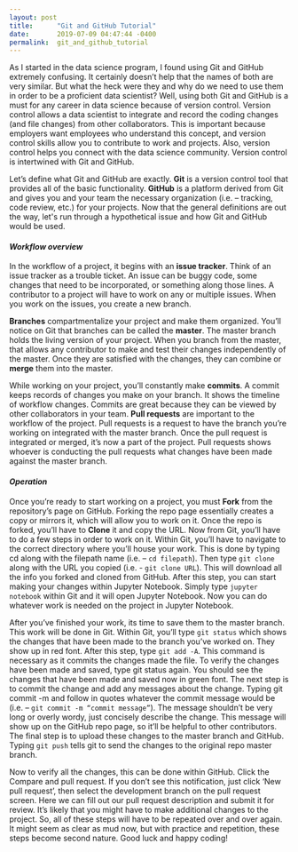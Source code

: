 ```yaml
---
layout: post
title:      "Git and GitHub Tutorial"
date:       2019-07-09 04:47:44 -0400
permalink:  git_and_github_tutorial
---
```



As I started in the data science program, I found using Git and GitHub extremely confusing.  It certainly doesn’t help that the names of both are very similar.  But what the heck were they and why do we need to use them in order to be a proficient data scientist?  Well, using both Git and GitHub is a must for any career in data science because of version control.  Version control allows a data scientist to integrate and record the coding changes (and file changes) from other collaborators.  This is important because employers want employees who understand this concept, and version control skills allow you to contribute to work and projects.  Also,  version control helps you connect with the data science community.  Version control is intertwined with Git and GitHub.

Let’s define what Git and GitHub are exactly.  **Git** is a version control tool that provides all of the basic functionality.  **GitHub** is a platform derived from Git and gives you and your team the necessary organization (i.e. – tracking, code review, etc.) for your projects.  Now that the general definitions are out the way, let's run through a hypothetical issue and how Git and GitHub would be used.

#### *Workflow overview*

In the workflow of a project, it begins with an **issue tracker**.  Think of an issue tracker as a trouble ticket.  An issue can be buggy code, some changes that need to be incorporated, or something along those lines.  A contributor to a project will have to work on any or multiple issues.  When you work on the issues, you create a new branch.

**Branches** compartmentalize your project and make them organized.  You’ll notice on Git that branches can be called the **master**.  The master branch holds the living version of your project.  When you branch from the master, that allows any contributor to make and test their changes independently of the master.  Once they are satisfied with the changes, they can combine or **merge** them into the master.

While working on your project, you’ll constantly make **commits**.  A commit keeps records of changes you make on your branch.  It shows the timeline of workflow changes.  Commits are great because they can be viewed by other collaborators in your team.  **Pull requests** are important to the workflow of the project.  Pull requests is a request to have the branch you’re working on integrated with the master branch.  Once the pull request is integrated or merged, it’s now a part of the project.  Pull requests shows whoever is conducting the pull requests what changes have been made against the master branch.  

#### *Operation*

Once you’re ready to start working on a project, you must **Fork** from the repository’s page on GitHub.  Forking the repo page essentially creates a copy or mirrors it, which will allow you to work on it.  Once the repo is forked, you’ll have to **Clone** it and copy the URL.  Now from Git, you’ll have to do a few steps in order to work on it.  Within Git, you’ll have to navigate to the correct directory where you’ll house your work.  This is done by typing cd along with the filepath name (i.e. – `cd filepath`).  Then type `git clone` along with the URL you copied (i.e. - `git clone URL`).  This will download all the info you forked and cloned from GitHub.  After this step, you can start making your changes within Jupyter Notebook.  Simply type `jupyter notebook` within Git and it will open Jupyter Notebook.  Now you can do whatever work is needed on the project in Jupyter Notebook.

After you’ve finished your work, its time to save them to the master branch.  This work will be done in Git.  Within Git, you’ll type `git status` which shows the changes that have been made to the branch you’ve worked on.  They show up in red font.  After this step, type `git add -A`.  This command is necessary as it commits the changes made the file.  To verify the changes have been made and saved, type git status again.  You should see the changes that have been made and saved now in green font.  The next step is to commit the change and add any messages about the change.  Typing git commit -m and follow in quotes whatever the commit message would be (i.e. – `git commit -m “commit message”`).  The message shouldn’t be very long or overly wordy, just concisely describe the change.  This message will show up on the GitHub repo page, so it’ll be helpful to other contributors.  The final step is to upload these changes to the master branch and GitHub.  Typing `git push` tells git to send the changes to the original repo master branch.  

Now to verify all the changes, this can be done within GitHub.  Click the Compare and pull request.  If you don’t see this notification, just click ‘New pull request’, then select the development branch on the pull request screen. Here we can fill out our pull request description and submit it for review.  It’s likely that you might have to make additional changes to the project.  So, all of these steps will have to be repeated over and over again.  It might seem as clear as mud now, but with practice and repetition, these steps become second nature.  Good luck and happy coding!


